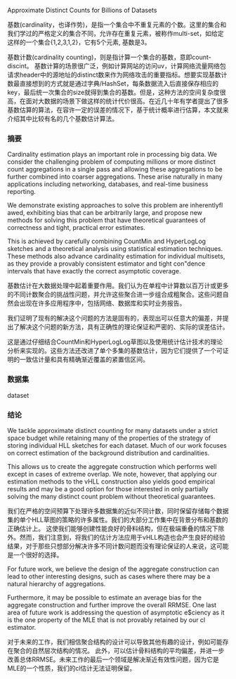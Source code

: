 Approximate Distinct Counts for Billions of Datasets


基数(cardinality，也译作势)，是指一个集合中不重复元素的个数。这里的集合和我们学过的严格定义的集合不同，允许存在重复元素，被称作multi-set，如给定这样的一个集合{1,2,3,1,2}，它有5个元素, 基数是3。

基数计数(cardinality counting)，则是指计算一个集合的基数，意即count-discint。 基数计算的场景很广泛，例如计算网站的访问uv，计算网络流量网络包请求header中的源地址的distinct数来作为网络攻击的重要指标。想要实现基数计数最直接想到的方式就是通过字典/HashSet，每条数据流入后直接保存相应的key，最后统一次集合的size就得到集合的基数。但是，这种方法的空间复杂度很高，在面对大数据的场景下做这样的统计代价很高。在近几十年有学者提出了很多基数估算的算法，在容许一定的误差的情况下，基于统计概率进行估算，本文就来介绍其中比较有名的几个基数估计算法。


### 摘要

Cardinality estimation plays an important role in processing big data. We consider the challenging problem of computing millions or more distinct count aggregations in a single pass and allowing these aggregations to be further combined into coarser aggregations. These arise naturally in many applications including networking, databases, and real-time business reporting. 

We demonstrate existing approaches to solve this problem are inherentlyfl awed, exhibiting bias that can be arbitrarily large, and propose new methods for solving this problem that have theoretical guarantees of correctness and tight, practical error estimates. 

This is achieved by carefully combining CountMin and HyperLogLog sketches and a theoretical analysis using statistical estimation techniques. These methods also advance cardinality estimation for individual multisets, as they provide a provably consistent estimator and tight con"dence intervals that have exactly the correct asymptotic coverage.


基数估计在大数据处理中起着重要作用。我们认为在单程中计算数以百万计或更多的不同计数聚合的挑战性问题，并允许这些聚合进一步组合成粗聚合。这些问题自然会出现在许多应用程序中，包括网络、数据库和实时业务报告。

我们证明了现有的解决这个问题的方法是固有的，表现出可以任意大的偏差，并提出了解决这个问题的新方法，具有正确性的理论保证和严密的、实际的误差估计。

这是通过仔细结合CountMin和HyperLogLog草图以及使用统计估计技术的理论分析来实现的。这些方法还改进了单个多集的基数估计，因为它们提供了一个可证明的一致估计量和具有精确渐近覆盖的紧置信区间。

### 数据集
dataset


### 结论

We tackle approximate distinct counting for many datasets under a strict space budget while retaining many of the properties of the strategy of storing individual HLL sketches for each dataset. Much of our work focuses on correct estimation of the background distribution and cardinalities.

This allows us to create the aggregate construction which performs well except in cases of extreme overlap. We note, however, that applying our estimation methods to the vHLL construction also yields good empirical results and may be a good option for those interested in only partially solving the many distinct count problem without theoretical guarantees. 

我们在严格的空间预算下处理许多数据集的近似不同计数，同时保留存储每个数据集的单个HLL草图的策略的许多属性。我们的大部分工作集中在背景分布和基数的正确估计上。
这使我们能够创建性能良好的骨料结构，但在极端重叠的情况下除外。然而，我们注意到，将我们的估计方法应用于vHLL构造也会产生良好的经验结果，对于那些只想部分解决许多不同计数问题而没有理论保证的人来说，这可能是一个很好的选择。

For future work, we believe the design of the aggregate construction can lead to other interesting designs, such as cases where there may be a natural hierarchy of aggregations. 

Furthermore, it may be possible to estimate an average bias for the aggregate construction and further improve the overall RRMSE. One last area of future work is addressing the question of asymptotic e$ciency as it is the one property of the MLE that is not provably retained by our cl estimator.

对于未来的工作，我们相信聚合结构的设计可以导致其他有趣的设计，例如可能存在聚合的自然层次结构的情况。
此外，可以估计骨料结构的平均偏差，并进一步改善总体RRMSE。未来工作的最后一个领域是解决渐近有效性问题，因为它是MLE的一个性质，我们的cl估计无法证明保留。